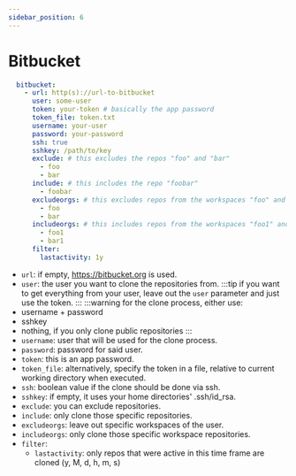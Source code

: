 ```yaml
---
sidebar_position: 6
---
```


# Bitbucket

```yaml title="config"
  bitbucket:
    - url: http(s)://url-to-bitbucket
      user: some-user
      token: your-token # basically the app password
      token_file: token.txt
      username: your-user
      password: your-password
      ssh: true
      sshkey: /path/to/key
      exclude: # this excludes the repos "foo" and "bar"
        - foo
        - bar
      include: # this includes the repo "foobar"
        - foobar
      excludeorgs: # this excludes repos from the workspaces "foo" and "bar"
        - foo
        - bar
      includeorgs: # this includes repos from the workspaces "foo1" and "bar1"
        - foo1
        - bar1
      filter:
        lastactivity: 1y
```
- `url`: if empty, https://bitbucket.org is used.
- `user`: the user you want to clone the repositories from.
:::tip
if you want to get everything from your user, leave out the `user` parameter and just use the token.
:::
:::warning
for the clone process, either use:
 - username + password
 - sshkey
 - nothing, if you only clone public repositories
:::
- `username`: user that will be used for the clone process.
- `password`: password for said user.
- `token`: this is an app password.
- `token_file`: alternatively, specify the token in a file, relative to current working directory when executed.
- `ssh`: boolean value if the clone should be done via ssh.
- `sshkey`: if empty, it uses your home directories' .ssh/id_rsa.
- `exclude`: you can exclude repositories.
- `include`: only clone those specific repositories.
- `excludeorgs`: leave out specific workspaces of the user.
- `includeorgs`: only clone those specific workspace repositories.
- `filter`:
  - `lastactivity`: only repos that were active in this time frame are cloned (y, M, d, h, m, s)
